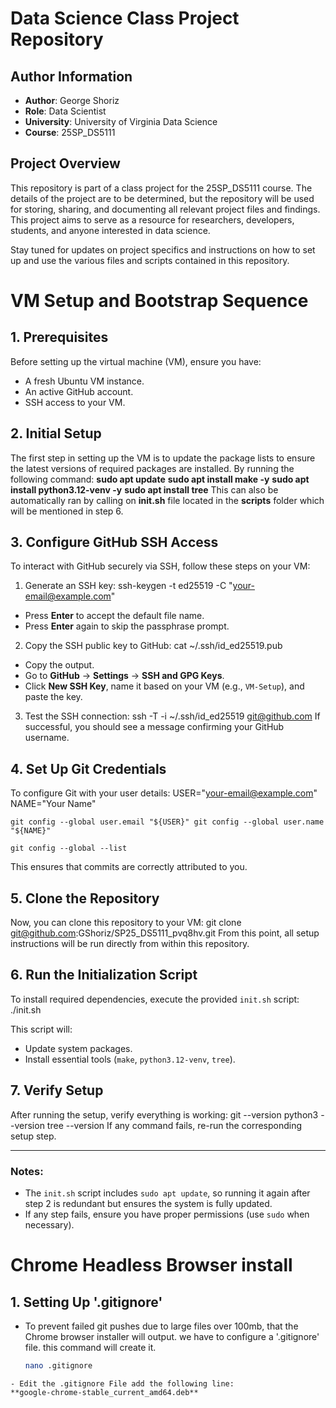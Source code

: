 # Data Science Class Project Repository

## Author Information

- **Author**: George Shoriz
- **Role**: Data Scientist
- **University**: University of Virginia Data Science
- **Course**: 25SP_DS5111

## Project Overview

This repository is part of a class project for the 25SP_DS5111 course. The details of the project are to be determined, but the repository will be used for storing, sharing, and documenting all relevant project files and findings. This project aims to serve as a resource for researchers, developers, students, and anyone interested in data science.

Stay tuned for updates on project specifics and instructions on how to set up and use the various files and scripts contained in this repository.



# VM Setup and Bootstrap Sequence

## 1. Prerequisites

Before setting up the virtual machine (VM), ensure you have:
- A fresh Ubuntu VM instance.
- An active GitHub account.
- SSH access to your VM.

## 2. Initial Setup

The first step in setting up the VM is to update the package lists to ensure the latest versions of required packages are installed.
By running the following command:
	**sudo apt update**
	**sudo apt install make -y**
	**sudo apt install python3.12-venv -y**
	**sudo apt install tree**
This can also be automatically  ran by calling on **init.sh** file located in the **scripts** folder which will be mentioned in step 6. 

## 3. Configure GitHub SSH Access

To interact with GitHub securely via SSH, follow these steps on your VM:

1. Generate an SSH key:
	ssh-keygen -t ed25519 -C "your-email@example.com"

- Press **Enter** to accept the default file name.
- Press **Enter** again to skip the passphrase prompt.

2. Copy the SSH public key to GitHub:
	cat ~/.ssh/id_ed25519.pub
- Copy the output.
- Go to **GitHub** → **Settings** → **SSH and GPG Keys**.
- Click **New SSH Key**, name it based on your VM (e.g., `VM-Setup`), and paste the key.

3. Test the SSH connection:
	ssh -T -i ~/.ssh/id_ed25519 git@github.com
If successful, you should see a message confirming your GitHub username.

## 4. Set Up Git Credentials

To configure Git with your user details:
	USER="your-email@example.com" NAME="Your Name"

	git config --global user.email "${USER}" git config --global user.name "${NAME}"

	git config --global --list
This ensures that commits are correctly attributed to you.

## 5. Clone the Repository

Now, you can clone this repository to your VM:
	git clone git@github.com:GShoriz/SP25_DS5111_pvq8hv.git
From this point, all setup instructions will be run directly from within this repository.

## 6. Run the Initialization Script

To install required dependencies, execute the provided `init.sh` script:
	./init.sh

This script will:
- Update system packages.
- Install essential tools (`make`, `python3.12-venv`, `tree`).
 
## 7. Verify Setup

After running the setup, verify everything is working:
	git --version python3 --version tree --version
If any command fails, re-run the corresponding setup step.

---

### Notes:
- The `init.sh` script includes `sudo apt update`, so running it again after step 2 is redundant but ensures the system is fully updated.
- If any step fails, ensure you have proper permissions (use `sudo` when necessary).

# Chrome Headless Browser install

## 1. Setting Up '.gitignore'
- To prevent failed git pushes due to large files over 100mb, that the Chrome browser installer will output. we have to configure a '.gitignore' file. 
this command will create it.
   ```bash
   nano .gitignore
```
- Edit the .gitignore File add the following line:
**google-chrome-stable_current_amd64.deb**



